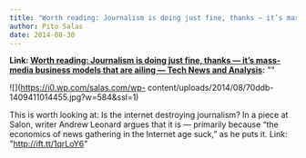 ```yaml
---
title: "Worth reading: Journalism is doing just fine, thanks — it’s mass-media business models that are ailing — Tech News and Analysis"
author: Pito Salas
date: 2014-08-30
---
```


**Link: [Worth reading: Journalism is doing just fine, thanks — it’s mass-media business models that are ailing — Tech News and Analysis](None):** ""

![](https://i0.wp.com/salas.com/wp-
content/uploads/2014/08/70ddb-1409411014455.jpg?w=584&ssl=1)

This is worth looking at: Is the internet destroying journalism? In a piece at
Salon, writer Andrew Leonard argues that it is — primarily because “the
economics of news gathering in the Internet age suck,” as he puts it. Link:
"http://ift.tt/1qrLoY6"


